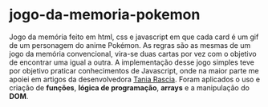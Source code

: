 # jogo-da-memoria-pokemon
Jogo da memória feito em html, css e javascript em que cada card é um gif de um personagem do anime Pokémon. As regras são as mesmas de um jogo da memória convencional, vira-se duas cartas por vez com o objetivo de encontrar uma igual a outra. A implementação desse jogo simples teve por objetivo praticar conhecimentos de Javascript, onde na maior parte me apoiei em artigos da desenvolvedora [Tania Rascia](taniarascia.com). Foram aplicados o uso e criação de **funções**, **lógica de programação**, **arrays** e a manipulação do **DOM**. 

